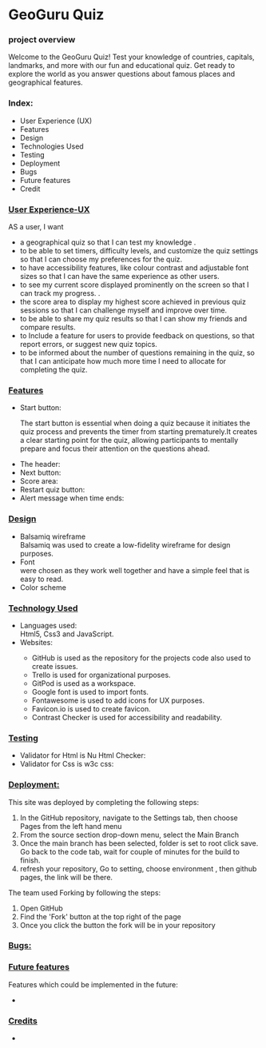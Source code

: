 <h1> GeoGuru Quiz </h1>
<h3>project overview</h3>
<p>Welcome to the GeoGuru Quiz! Test your knowledge of countries, capitals, landmarks, and more with our fun and educational quiz. Get ready to explore the world as you answer questions about famous places and geographical features. </p>

<!--image here for responsive screens-->

<h3>Index:</h3>
<ul>
  <li>User Experience (UX)</li>
  <li>Features</li>
  <li>Design</li>
  <li>Technologies Used</li>
  <li>Testing</li>
  <li>Deployment</li>
  <li>Bugs</li>
  <li>Future features</li>
  <li>Credit</li>
</ul>

<h3><ins>User Experience-UX</ins></h3>
AS a user, I want 
  <ul>
<li>a geographical quiz so that I can test my knowledge .</li>
<li>to be able to set timers, difficulty levels, and customize the quiz settings so that I can choose my preferences for the quiz.</li>
<li>to have accessibility features, like colour contrast and adjustable font sizes so that I can have the same experience as other users.</li>
<li>to see my current score displayed prominently on the screen so that I can track my progress. .</li>
<li>the score area to display my highest score achieved in previous quiz sessions so that I can challenge myself and improve over time.</li>
<li>to be able to share my quiz results so that I can show my friends and compare results.</li>
<li>to  Include a feature for users to provide feedback on questions, so that report errors, or suggest new quiz topics.</li>
<li>to be informed about the number of questions remaining in the quiz, so that I can anticipate how much more time I need to allocate for completing the quiz.</li>
    </ul>

<h3><ins>Features</ins></h3>
<ul>
<li>Start button:</li>
<p>The start button is essential when doing a quiz because it initiates the quiz process and prevents the timer from starting prematurely.It creates a clear starting point for the quiz, allowing participants to mentally prepare and focus their attention on the questions ahead.</p>

<!--add description to the features later-->
<li>The header:</li>

<li>Next button:</li>

<li>Score area:</li>

<li>Restart quiz button:</li>

<li>Alert message when time ends:</li>

</ul>

<h3><ins>Design</ins></h3>
<ul>

<li>Balsamiq wireframe</li>
Balsamiq was used to create a low-fidelity wireframe for design purposes.
<!--add photo-->

<li>Font</li>
<!--Add plz-->
were chosen as they work well together and have a simple feel that is easy to read.

<li>Color scheme</li>
<!--Add plz-->

</ul>

<h3><ins>Technology Used</ins></h3>
<ul>
  <li>Languages used:</li>
  Html5, Css3 and JavaScript.

  <li>Websites:</li>
  <ul>
  <li>  GitHub is used as the repository for the projects code also used to create issues.</li>
  <li>  Trello is used for organizational purposes.</li>
  <li>  GitPod is used as a workspace.</li>
  <li>  Google font is used to import fonts.</li>
  <!--if no fontawsome delete-->
  <li>  Fontawesome is used to add icons for UX purposes.</li>
  <li>  Favicon.io is used to create favicon.</li>
  <li>  Contrast Checker is used for accessibility and readability.</li>
 </ul> 

</ul>

<h3><ins>Testing</ins></h3>
 <ul>
 <!--Add the result plz-->
 <li> Validator for Html is Nu Html Checker:</li>
 <li> Validator for Css is w3c css:</li>
 <!--add buttons and answes testing plz-->
</ul> 

<h3><ins>Deployment:</ins></h3>
This site was deployed by completing the following steps:
<ol>
  <li>In the GitHub repository, navigate to the Settings tab, then choose Pages from the left hand menu</li>
  <li>From the source section drop-down menu, select the Main Branch</li>
  <li>Once the main branch has been selected, folder is set to root click save. Go back to the code tab, wait for couple of minutes for the build to finish.</li>
  <li>refresh your repository, Go to setting, choose environment , then github pages, the link will be there.</li>
</ol>
<!--add deployment link here plz-->

The team used Forking by following the steps:
<ol>
  <li>Open GitHub</li>
  <li>Find the 'Fork' button at the top right of the page</li>
  <li>Once you click the button the fork will be in your repository</li>
</ol>

<h3><ins>Bugs:</ins></h3>
<!--add bugs if there any plz -->

<h3><ins>Future features</ins></h3>
Features which could be implemented in the future:
<!--add future feature plz-->
<ul>
<li></li>
</ul>

<h3><ins>Credits</ins></h3>
<!--add credit plz-->
<ul>
<li></li>
</ul>
